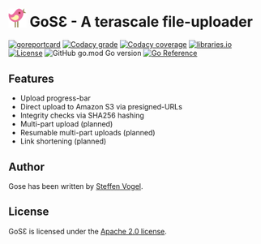 # <img src="img/gose-logo.svg" width="35px" /> GoSƐ - A terascale file-uploader

<!-- [![GitHub Workflow Status](https://img.shields.io/github/workflow/status/stv0g/wice/build?style=flat-square)](https://github.com/stv0g/wice/actions) -->
[![goreportcard](https://goreportcard.com/badge/github.com/stv0g/Gose?style=flat-square)](https://goreportcard.com/report/github.com/stv0g/Gose/)
[![Codacy grade](https://img.shields.io/codacy/grade/27eec133fcfd4459885d78f52d03daa8?style=flat-square)](https://app.codacy.com/gh/stv0g/Gose/)
[![Codacy coverage](https://img.shields.io/codacy/coverage/27eec133fcfd4459885d78f52d03daa8?style=flat-square)](https://app.codacy.com/gh/stv0g/Gose/)
[![libraries.io](https://img.shields.io/librariesio/github/stv0g/Gose?style=flat-square)](https://libraries.io/github/stv0g/Gose)
[![License](https://img.shields.io/github/license/stv0g/Gose?style=flat-square)](https://github.com/stv0g/Gose/blob/master/LICENSE)
![GitHub go.mod Go version](https://img.shields.io/github/go-mod/go-version/stv0g/Gose?filename=backend%2Fgo.mod&style=flat-square)
[![Go Reference](https://pkg.go.dev/badge/github.com/stv0g/Gose.svg)](https://pkg.go.dev/github.com/stv0g/Gose)

## Features

- Upload progress-bar
- Direct upload to Amazon S3 via presigned-URLs
- Integrity checks via SHA256 hashing
- Multi-part upload (planned)
- Resumable multi-part uploads (planned)
- Link shortening (planned)

## Author

Gose has been written by [Steffen Vogel](mailto:post@steffenvogel.de).

## License

GoSƐ is licensed under the [Apache 2.0 license](./LICENSE).
